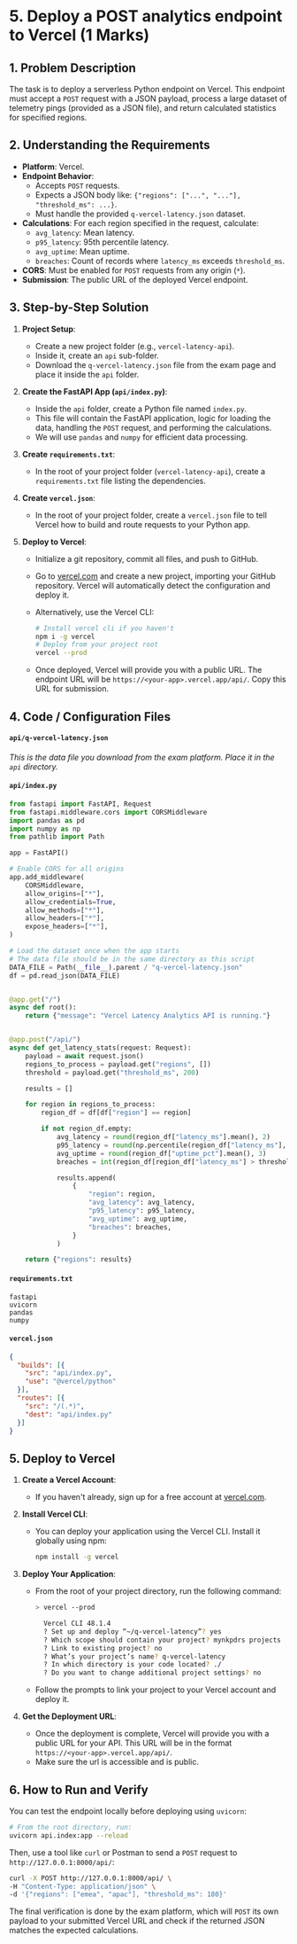 # 5. Deploy a POST analytics endpoint to Vercel (1 Marks)

## 1. Problem Description

The task is to deploy a serverless Python endpoint on Vercel. This endpoint must accept a `POST` request with a JSON payload, process a large dataset of telemetry pings (provided as a JSON file), and return calculated statistics for specified regions.

## 2. Understanding the Requirements

* **Platform**: Vercel.
* **Endpoint Behavior**:
  * Accepts `POST` requests.
  * Expects a JSON body like: `{"regions": ["...", "..."], "threshold_ms": ...}`.
  * Must handle the provided `q-vercel-latency.json` dataset.
* **Calculations**: For each region specified in the request, calculate:
  * `avg_latency`: Mean latency.
  * `p95_latency`: 95th percentile latency.
  * `avg_uptime`: Mean uptime.
  * `breaches`: Count of records where `latency_ms` exceeds `threshold_ms`.
* **CORS**: Must be enabled for `POST` requests from any origin (`*`).
* **Submission**: The public URL of the deployed Vercel endpoint.

## 3. Step-by-Step Solution

1. **Project Setup**:

      * Create a new project folder (e.g., `vercel-latency-api`).
      * Inside it, create an `api` sub-folder.
      * Download the `q-vercel-latency.json` file from the exam page and place it inside the `api` folder.

2. **Create the FastAPI App (`api/index.py`)**:

      * Inside the `api` folder, create a Python file named `index.py`.
      * This file will contain the FastAPI application, logic for loading the data, handling the `POST` request, and performing the calculations.
      * We will use `pandas` and `numpy` for efficient data processing.

3. **Create `requirements.txt`**:

      * In the root of your project folder (`vercel-latency-api`), create a `requirements.txt` file listing the dependencies.

4. **Create `vercel.json`**:

      * In the root of your project folder, create a `vercel.json` file to tell Vercel how to build and route requests to your Python app.

5. **Deploy to Vercel**:

      * Initialize a git repository, commit all files, and push to GitHub.
      * Go to [vercel.com](https://vercel.com) and create a new project, importing your GitHub repository. Vercel will automatically detect the configuration and deploy it.
      * Alternatively, use the Vercel CLI:

        ```bash
        # Install vercel cli if you haven't
        npm i -g vercel
        # Deploy from your project root
        vercel --prod
        ```

      * Once deployed, Vercel will provide you with a public URL. The endpoint URL will be `https://<your-app>.vercel.app/api/`. Copy this URL for submission.

## 4. Code / Configuration Files

#### `api/q-vercel-latency.json`

*This is the data file you download from the exam platform. Place it in the `api` directory.*

#### `api/index.py`

```python
from fastapi import FastAPI, Request
from fastapi.middleware.cors import CORSMiddleware
import pandas as pd
import numpy as np
from pathlib import Path

app = FastAPI()

# Enable CORS for all origins
app.add_middleware(
    CORSMiddleware,
    allow_origins=["*"],
    allow_credentials=True,
    allow_methods=["*"],
    allow_headers=["*"],
    expose_headers=["*"],
)

# Load the dataset once when the app starts
# The data file should be in the same directory as this script
DATA_FILE = Path(__file__).parent / "q-vercel-latency.json"
df = pd.read_json(DATA_FILE)


@app.get("/")
async def root():
    return {"message": "Vercel Latency Analytics API is running."}


@app.post("/api/")
async def get_latency_stats(request: Request):
    payload = await request.json()
    regions_to_process = payload.get("regions", [])
    threshold = payload.get("threshold_ms", 200)

    results = []

    for region in regions_to_process:
        region_df = df[df["region"] == region]

        if not region_df.empty:
            avg_latency = round(region_df["latency_ms"].mean(), 2)
            p95_latency = round(np.percentile(region_df["latency_ms"], 95), 2)
            avg_uptime = round(region_df["uptime_pct"].mean(), 3)
            breaches = int(region_df[region_df["latency_ms"] > threshold].shape[0])

            results.append(
                {
                    "region": region,
                    "avg_latency": avg_latency,
                    "p95_latency": p95_latency,
                    "avg_uptime": avg_uptime,
                    "breaches": breaches,
                }
            )

    return {"regions": results}

```

#### `requirements.txt`

```
fastapi
uvicorn
pandas
numpy
```

#### `vercel.json`

```json
{
  "builds": [{
    "src": "api/index.py",
    "use": "@vercel/python"
  }],
  "routes": [{
    "src": "/(.*)",
    "dest": "api/index.py"
  }]
}
```

## 5. Deploy to Vercel

1. **Create a Vercel Account**:

      * If you haven't already, sign up for a free account at [vercel.com](https://vercel.com).

2. **Install Vercel CLI**:

      * You can deploy your application using the Vercel CLI. Install it globally using npm:

        ```bash
        npm install -g vercel
        ```

3. **Deploy Your Application**:

      * From the root of your project directory, run the following command:

        ```bash
        > vercel --prod

          Vercel CLI 48.1.4
          ? Set up and deploy “~/q-vercel-latency”? yes
          ? Which scope should contain your project? mynkpdrs projects
          ? Link to existing project? no
          ? What’s your project’s name? q-vercel-latency
          ? In which directory is your code located? ./
          ? Do you want to change additional project settings? no
        ```

      * Follow the prompts to link your project to your Vercel account and deploy it.

4. **Get the Deployment URL**:

      * Once the deployment is complete, Vercel will provide you with a public URL for your API. This URL will be in the format `https://<your-app>.vercel.app/api/`.
      * Make sure the url is accessible and is public.

## 6. How to Run and Verify

You can test the endpoint locally before deploying using `uvicorn`:

```bash
# From the root directory, run:
uvicorn api.index:app --reload
```

Then, use a tool like `curl` or Postman to send a `POST` request to `http://127.0.0.1:8000/api/`:

```bash
curl -X POST http://127.0.0.1:8000/api/ \
-H "Content-Type: application/json" \
-d '{"regions": ["emea", "apac"], "threshold_ms": 180}'
```

The final verification is done by the exam platform, which will `POST` its own payload to your submitted Vercel URL and check if the returned JSON matches the expected calculations.